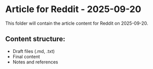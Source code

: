# Article for Reddit - 2025-09-20

This folder will contain the article content for Reddit on 2025-09-20.

## Content structure:
- Draft files (.md, .txt)
- Final content
- Notes and references

